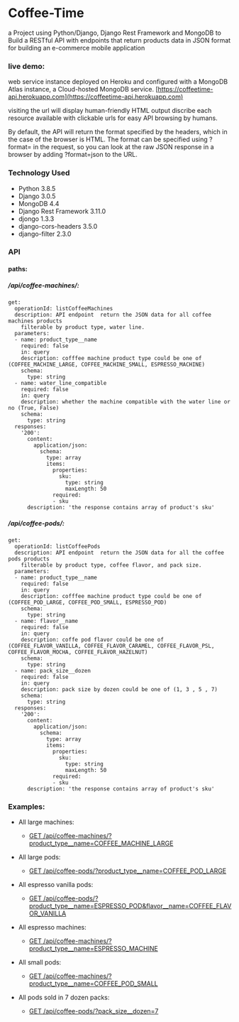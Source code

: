 # Coffee-Time
a Project using Python/Django, Django Rest Framework and MongoDB to Build a RESTful API with endpoints that return products data in JSON format for building an e-commerce mobile application

### live demo:
web service instance deployed on Heroku and configured with a MongoDB Atlas instance, a Cloud-hosted MongoDB service.
[https://coffeetime-api.herokuapp.com](https://coffeetime-api.herokuapp.com)

visiting the url will display human-friendly HTML output discribe each resource available with clickable urls for easy API browsing by humans.


By default, the API will return the format specified by the headers, which in the case of the browser is HTML. The format can be specified using ?format= in the request, so you can look at the raw JSON response in a browser by adding ?format=json to the URL.


### Technology Used

- Python 3.8.5
- Django 3.0.5
- MongoDB 4.4
- Django Rest Framework 3.11.0
- djongo 1.3.3
- django-cors-headers 3.5.0
- django-filter 2.3.0

### API
#### paths:
#####  /api/coffee-machines/:
    get:
      operationId: listCoffeeMachines
      description: API endpoint  return the JSON data for all coffee machines products
        filterable by product type, water line.
      parameters:
      - name: product_type__name
        required: false
        in: query
        description: cofffee machine product type could be one of (COFFEE_MACHINE_LARGE, COFFEE_MACHINE_SMALL, ESPRESSO_MACHINE)
        schema:
          type: string
      - name: water_line_compatible
        required: false
        in: query
        description: whether the machine compatible with the water line or no (True, False)
        schema:
          type: string
      responses:
        '200':
          content:
            application/json:
              schema:
                type: array
                items:
                  properties:
                    sku:
                      type: string
                      maxLength: 50
                  required:
                  - sku
          description: 'the response contains array of product's sku'
#####  /api/coffee-pods/:
    get:
      operationId: listCoffeePods
      description: API endpoint  return the JSON data for all the coffee pods products
        filterable by product type, coffee flavor, and pack size.
      parameters:
      - name: product_type__name
        required: false
        in: query
        description: cofffee machine product type could be one of (COFFEE_POD_LARGE, COFFEE_POD_SMALL, ESPRESSO_POD)
        schema:
          type: string
      - name: flavor__name
        required: false
        in: query
        description: coffe pod flavor could be one of (COFFEE_FLAVOR_VANILLA, COFFEE_FLAVOR_CARAMEL, COFFEE_FLAVOR_PSL, COFFEE_FLAVOR_MOCHA, COFFEE_FLAVOR_HAZELNUT)
        schema:
          type: string
      - name: pack_size__dozen
        required: false
        in: query
        description: pack size by dozen could be one of (1, 3 , 5 , 7)
        schema:
          type: string
      responses:
        '200':
          content:
            application/json:
              schema:
                type: array
                items:
                  properties:
                    sku:
                      type: string
                      maxLength: 50
                  required:
                  - sku
          description: 'the response contains array of product's sku'
          
### Examples:

- All large machines:
  - [GET /api/coffee-machines/?product_type__name=COFFEE_MACHINE_LARGE](https://coffeetime-api.herokuapp.com/api/coffee-machines/?format=json&product_type__name=COFFEE_MACHINE_LARGE)
  
 - All large pods:
   - [GET /api/coffee-pods/?product_type__name=COFFEE_POD_LARGE](https://coffeetime-api.herokuapp.com/api/coffee-pods/?format=json&product_type__name=COFFEE_POD_LARGE)
   
 - All espresso vanilla pods:
   - [GET /api/coffee-pods/?product_type__name=ESPRESSO_POD&flavor__name=COFFEE_FLAVOR_VANILLA](https://coffeetime-api.herokuapp.com/api/coffee-pods/?flavor__name=COFFEE_FLAVOR_VANILLA&format=json&product_type__name=ESPRESSO_POD)
 
 - All espresso machines:
   - [GET /api/coffee-machines/?product_type__name=ESPRESSO_MACHINE](https://coffeetime-api.herokuapp.com/api/coffee-machines/?format=json&product_type__name=ESPRESSO_MACHINE)
 
 - All small pods:
   - [GET /api/coffee-machines/?product_type__name=COFFEE_POD_SMALL](https://coffeetime-api.herokuapp.com/api/coffee-machines/?format=json&product_type__name=COFFEE_POD_SMALL)
 
 - All pods sold in 7 dozen packs:
   - [GET /api/coffee-pods/?pack_size__dozen=7](https://coffeetime-api.herokuapp.com/api/coffee-machines/?format=json&?pack_size__dozen=7)
